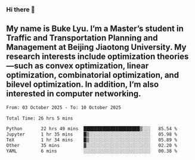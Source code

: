 ### Hi there 👋
## My name is Buke Lyu. I’m a Master’s student in Traffic and Transportation Planning and Management at Beijing Jiaotong University. My research interests include optimization theories—such as convex optimization, linear optimization, combinatorial optimization, and bilevel optimization. In addition, I’m also interested in computer networking.
<!--START_SECTION:waka-->

```txt
From: 03 October 2025 - To: 10 October 2025

Total Time: 26 hrs 5 mins

Python       22 hrs 49 mins  █████████████████████▒░░░   85.54 %
Jupyter      1 hr 35 mins    █▒░░░░░░░░░░░░░░░░░░░░░░░   05.98 %
TeX          1 hr 34 mins    █▒░░░░░░░░░░░░░░░░░░░░░░░   05.89 %
Other        35 mins         ▓░░░░░░░░░░░░░░░░░░░░░░░░   02.20 %
YAML         6 mins          ░░░░░░░░░░░░░░░░░░░░░░░░░   00.38 %
```

<!--END_SECTION:waka-->
<!--
**Bookervsky/Bookervsky** is a ✨ _special_ ✨ repository because its `README.md` (this file) appears on your GitHub profile.

Here are some ideas to get you started:

- 🔭 I’m currently working on ...
- 🌱 I’m currently learning ...
- 👯 I’m looking to collaborate on ...
- 🤔 I’m looking for help with ...
- 💬 Ask me about ...
- 📫 How to reach me: ...
- 😄 Pronouns: ...
- ⚡ Fun fact: ...
-->
